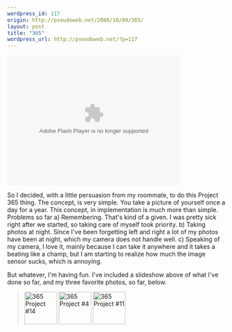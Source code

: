 ```yaml
--- 
wordpress_id: 117
origin: http://pseudoweb.net/2008/10/09/365/
layout: post
title: "365"
wordpress_url: http://pseudoweb.net/?p=117
---
```

<object classid="clsid:d27cdb6e-ae6d-11cf-96b8-444553540000" width="400" height="300" codebase="http://download.macromedia.com/pub/shockwave/cabs/flash/swflash.cab#version=6,0,40,0"><param name="flashvars" value="&amp;offsite=true&amp;intl_lang=en-us&amp;page_show_url=%2Fphotos%2Ficco%2Fsets%2F72157607442215856%2Fshow%2F&amp;page_show_back_url=%2Fphotos%2Ficco%2Fsets%2F72157607442215856%2F&amp;set_id=72157607442215856&amp;jump_to=" /><param name="bgcolor" value="#000000" /><param name="allowFullScreen" value="true" /><param name="src" value="http://www.flickr.com/apps/slideshow/show.swf?v=59913" /><embed type="application/x-shockwave-flash" width="400" height="300" src="http://www.flickr.com/apps/slideshow/show.swf?v=59913" allowfullscreen="true" bgcolor="#000000" flashvars="&amp;offsite=true&amp;intl_lang=en-us&amp;page_show_url=%2Fphotos%2Ficco%2Fsets%2F72157607442215856%2Fshow%2F&amp;page_show_back_url=%2Fphotos%2Ficco%2Fsets%2F72157607442215856%2F&amp;set_id=72157607442215856&amp;jump_to="></embed></object>

So I decided, with a little persuasion from my roommate, to do this Project 365 thing. The concept, is very simple. You take a picture of yourself once a day for a year. This concept, in implementation is much more than simple. Problems so far a) Remembering. That's kind of a given. I was pretty sick right after we started, so taking care of myself took priority. b) Taking photos at night. Since I've been forgetting left and right a lot of my photos have been at night, which my camera does not handle well. c) Speaking of my camera, I love it, mainly because I can take it anywhere and it takes a beating like a champ, but I am starting to realize how much the image sensor sucks, which is annoying.

But whatever, I'm having fun. I've included a slideshow above of what I've done so far, and my three favorite photos, so far, below.
<blockquote>
<a title="365 Project #14 by Nat W, on Flickr" href="http://www.flickr.com/photos/icco/2920405047/"><img src="http://farm4.static.flickr.com/3132/2920405047_758bd85133_s.jpg" alt="365 Project #14" width="75" height="75" /></a> <a title="365 Project #4 by Nat W, on Flickr" href="http://www.flickr.com/photos/icco/2883767440/"><img src="http://farm4.static.flickr.com/3154/2883767440_78e56c57e5_s.jpg" alt="365 Project #4" width="75" height="75" /></a> <a title="365 Project #11 by Nat W, on Flickr" href="http://www.flickr.com/photos/icco/2910797037/"><img src="http://farm4.static.flickr.com/3043/2910797037_f45624463a_s.jpg" alt="365 Project #11" width="75" height="75" /></a></blockquote>
